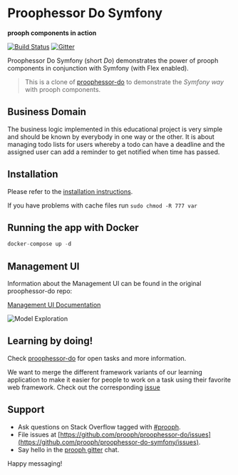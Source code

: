 # Proophessor Do Symfony
**prooph components in action**

[![Build Status](https://travis-ci.org/prooph/proophessor-do-symfony.svg)](https://travis-ci.org/prooph/proophessor-do-symfony)
[![Gitter](https://badges.gitter.im/Join%20Chat.svg)](https://gitter.im/prooph/improoph)

Proophessor Do Symfony (short *Do*) demonstrates the power of prooph components in conjunction with Symfony (with Flex enabled).

> This is a clone of [proophessor-do](https://github.com/prooph/proophessor-do) to demonstrate the *Symfony way* with prooph components.

## Business Domain

The business logic implemented in this educational project is very simple and should be known by everybody in one way or the other.
It is about managing todo lists for users whereby a todo can have a deadline and the assigned user can add a reminder to get notified when
time has passed.

## Installation

Please refer to the [installation instructions](https://github.com/prooph/proophessor-do-symfony/blob/master/docs/installation/index.md).

If you have problems with cache files run `sudo chmod -R 777 var`


## Running the app with Docker

```php
docker-compose up -d
```
## Management UI

Information about the Management UI can be found in the original proophessor-do repo:

[Management UI Documentation](https://github.com/prooph/proophessor-do/blob/master/docs/mgmt-ui/index.md)

![Model Exploration](https://github.com/prooph/proophessor/blob/master/assets/prooph_do_exploration.gif)

## Learning by doing!

Check [proophessor-do](https://github.com/prooph/proophessor-do) for open tasks and more information.

We want to merge the different framework variants of our learning application to make it easier for people to work on a task
using their favorite web framework. Check out the corresponding [issue](https://github.com/prooph/proophessor-do-symfony/issues/6)


## Support

- Ask questions on Stack Overflow tagged with [#prooph](https://stackoverflow.com/questions/tagged/prooph).
- File issues at [https://github.com/prooph/proophessor-do/issues](https://github.com/prooph/proophessor-do-symfony/issues).
- Say hello in the [prooph gitter](https://gitter.im/prooph/improoph) chat.

Happy messaging!
